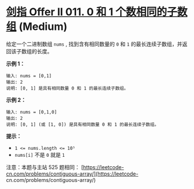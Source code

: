# [剑指 Offer II 011. 0 和 1 个数相同的子数组][link] (Medium)

[link]: https://leetcode.cn/problems/A1NYOS/

给定一个二进制数组 `nums` , 找到含有相同数量的 `0` 和 `1` 的最长连续子数组，并返回该子数组的长度。

**示例 1：**

```
输入: nums = [0,1]
输出: 2
说明: [0, 1] 是具有相同数量 0 和 1 的最长连续子数组。
```

**示例 2：**

```
输入: nums = [0,1,0]
输出: 2
说明: [0, 1] (或 [1, 0]) 是具有相同数量 0 和 1 的最长连续子数组。
```

**提示：**

- `1 <= nums.length <= 10⁵`
- `nums[i]` 不是 `0` 就是 `1`

注意：本题与主站 525 题相同： [https://leetcode-cn.com/problems/contiguous-array/](https://leetcode-
cn.com/problems/contiguous-array/)
